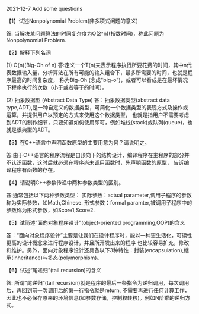 2021-12-7 Add some questions

【1】试述Nonpolynomial Problem(非多项式问题的意义)

 答: 当解决某问题算法的时间复杂度为O(2^n)(指数时间)，称此问题为Nonpolynomial Problem.

【2】解释下列名词

(1) O(n)(Big-Oh of n)
答:定义一个T(n)来表示程序执行所要花费的时间，其中n代表数据输入量，分析算法在所有可能的输入组合下，最多所需要的时间，也就是程序最高的时间复杂度，
称为Big-Oh (念成"big-o")，或者可以看成是在最坏情况下程序执行的次数（小于或者等于的时间）。

(2) 抽象数据型 (Abstract Data Type)
答：抽象数据类型(abstract data type,ADT),是一种自定义的数据类型，可简化一个数据类型的表现方式及操作或运算，并提供用户以预定的方式来使用这个数据类型，
也就是指用户不需要考虑到ADT的制作细节，只要知道如何使用即可，例如堆栈(stack)或队列(queue)，也就是很典型的ADT。

【3】在C++语言中声明函数原型的主要用意为何？请说明之。

答:由于C++语言的程序流程是自顶向下的结构设计，编译程序在主程序的部分并不认识函数，这时后就必须在程序尚未调用函数时，先声明函数的原型，
告诉编译程序有函数的存在。

【4】请说明C++参数传递中两种参数类型的区别。

 答:通常包括以下两种参数类型：
   实际参数：actual parameter,调用子程序的参数称为实际参数，如Math,Chinese.
   形式参数：formal paramter,被调用子程序中的参数称为形式参数，如Score1,Score2.
   
【5】试简述“面向对象程序设计”(object-oriented programming,OOP)的含义

 答：“面向对象程序设计”主要是让我们在设计程序时，能以一种更生活化，可读性更高的设计概念来进行程序设计，并且所开发出来的程序
也比较容易扩充，修改和维护。另外，面向对象程序设计还具备以下3种特性：封装(encapsulation),继承(inheritance)与多态(polymorphism)。

【6】试述“尾递归”(tail recursion)的含义

答: 所谓“尾递归”(tail recursion)就是程序的最后一条指令为递归调用，每次调用后，再回到前一次调用后的第一行指令就是return,
不需要再进行任何计算工作，因此也不必保存原来的环境信息(如参数存储，控制权转移)。例如N阶乘的递归方式。

